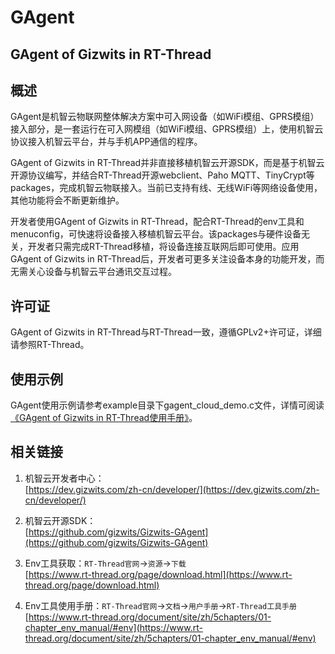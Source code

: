 # GAgent #
## GAgent of Gizwits in RT-Thread ##
## 概述 ##
GAgent是机智云物联网整体解决方案中可入网设备（如WiFi模组、GPRS模组）接入部分，是一套运行在可入网模组（如WiFi模组、GPRS模组）上，使用机智云协议接入机智云平台，并与手机APP通信的程序。  

GAgent of Gizwits in RT-Thread并非直接移植机智云开源SDK，而是基于机智云开源协议编写，并结合RT-Thread开源webclient、Paho MQTT、TinyCrypt等packages，完成机智云物联接入。当前已支持有线、无线WiFi等网络设备使用，其他功能将会不断更新维护。  

开发者使用GAgent of Gizwits in RT-Thread，配合RT-Thread的env工具和menuconfig，可快速将设备接入移植机智云平台。该packages与硬件设备无关，开发者只需完成RT-Thread移植，将设备连接互联网后即可使用。应用GAgent of Gizwits in RT-Thread后，开发者可更多关注设备本身的功能开发，而无需关心设备与机智云平台通讯交互过程。  

## 许可证 ##
GAgent of Gizwits in RT-Thread与RT-Thread一致，遵循GPLv2+许可证，详细请参照RT-Thread。

## 使用示例 ##
GAgent使用示例请参考example目录下gagent_cloud_demo.c文件，详情可阅读[《GAgent of Gizwits in RT-Thread使用手册》](./docs/README.md)。  

## 相关链接 ##
1. 机智云开发者中心：  
[https://dev.gizwits.com/zh-cn/developer/](https://dev.gizwits.com/zh-cn/developer/)  

2. 机智云开源SDK：  
[https://github.com/gizwits/Gizwits-GAgent](https://github.com/gizwits/Gizwits-GAgent)  

3. Env工具获取：`RT-Thread官网`->`资源`->`下载`  
[https://www.rt-thread.org/page/download.html](https://www.rt-thread.org/page/download.html)  

4. Env工具使用手册：`RT-Thread官网`->`文档`->`用户手册`->`RT-Thread工具手册`  
[https://www.rt-thread.org/document/site/zh/5chapters/01-chapter_env_manual/#env](https://www.rt-thread.org/document/site/zh/5chapters/01-chapter_env_manual/#env)  